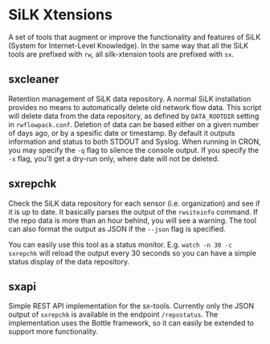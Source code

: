 SiLK Xtensions
==============

A set of tools that augment or improve the functionality and features of SiLK (System for Internet-Level Knowledge). In the same way that all the SiLK tools are prefixed with `rw`, all silk-xtension tools are prefixed with `sx`. 

sxcleaner
---------

Retention management of SiLK data repository. A normal SiLK installation provides no means to automatically delete old network flow data. This script will delete data from the data repository, as defined by `DATA_ROOTDIR` setting in `rwflowpack.conf`. Deletion of data can be based either on a given number of days ago, or by a spesific date or timestamp. By default it outputs information and status to both STDOUT and Syslog. When running in CRON, you may specify the `-q` flag to silence the console output. If you specify the `-x` flag, you'll get a dry-run only, where date will not be deleted.

sxrepchk
--------

Check the SiLK data repository for each sensor (i.e. organization) and see if it is up to date. It basically parses the output of the `rwsiteinfo` command. If the repo data is more than an hour behind, you will see a warning. The tool can also format the output as JSON if the `--json` flag is specified.

You can easily use this tool as a status monitor. E.g. `watch -n 30 -c sxrepchk` will reload the output every 30 seconds so you can have a simple status display of the data repository.

sxapi
-----

Simple REST API implementation for the sx-tools. Currently only the JSON output of `sxrepchk` is available in the endpoint `/repostatus`. The implementation uses the Bottle framework, so it can easily be extended to support more functionality.
